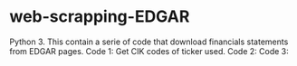 # web-scrapping-EDGAR
Python 3. This contain a serie of code that download financials statements from EDGAR pages. 
Code 1: Get CIK codes of ticker used.
Code 2: 
Code 3:
